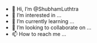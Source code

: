 - 👋 Hi, I’m @ShubhamLuthtra
- 👀 I’m interested in ...
- 🌱 I’m currently learning ...
- 💞️ I’m looking to collaborate on ...
- 📫 How to reach me ...

<!---
ShubhamLuthtra/ShubhamLuthtra is a ✨ special ✨ repository because its `README.md` (this file) appears on your GitHub profile.
You can click the Preview link to take a look at your changes.
--->
